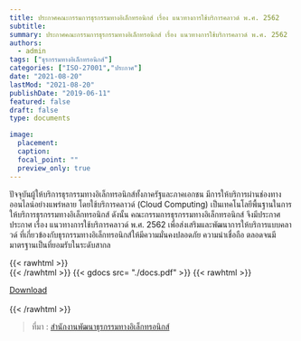 ```yaml
---
title: ประกาศคณะกรรมการธุรกรรมทางอิเล็กทรอนิกส์ เรื่อง แนวทางการใช้บริการคลาวด์ พ.ศ. 2562
subtitle: 
summary: ประกาศคณะกรรมการธุรกรรมทางอิเล็กทรอนิกส์ เรื่อง แนวทางการใช้บริการคลาวด์ พ.ศ. 2562
authors:
  - admin
tags: ["ธุรกรรมทางอิเล็กทรอนิกส์"]
categories: ["ISO-27001","ประกาศ"]
date: "2021-08-20"
lastMod: "2021-08-20"
publishDate: "2019-06-11"
featured: false
draft: false
type: documents

image:
  placement:
  caption:
  focal_point: ""
  preview_only: true
---
```


ปัจจุบันผู้ให้บริการธุรกรรมทางอิเล็กทรอนิกส์ทั้งภาครัฐและภาคเอกชน มีการให้บริการผ่านช่องทางออนไลน์อย่างแพร่หลาย โดยใช้บริการคลาวด์ (Cloud Computing) เป็นเทคโนโลยีพื้นฐานในการให้บริการธุรกรรมทางอิเล็กทรอนิกส์ ดังนั้น คณะกรรมการธุรกรรมทางอิเล็กทรอนิกส์ จึงมีประกาศประกาศ เรื่อง แนวทางการใช้บริการคลาวด์ พ.ศ. 2562 เพื่อส่งเสริมและพัฒนาการให้บริการแบบคลาวด์ ที่เกี่ยวข้องกับธุรกรรมทางอิเล็กทรอนิกส์ให้มีความมั่นคงปลอดภัย ความน่าเชื่อถือ ตลอดจนมีมาตรฐานเป็นที่ยอมรับในระดับสากล

{{< rawhtml >}}
<br>
{{< /rawhtml >}}
{{< gdocs src= "./docs.pdf" >}}
{{< rawhtml >}}
<br>


<div class="article-tags">
<a class="badge badge-danger" href="./docs.pdf" target="_blank" id="download_files_new">Download</a>

</div>
 <br>
{{< /rawhtml >}}

> ที่มา : [สำนักงานพัฒนาธุรกรรมทางอิเล็กทรอนิกส์](https://ictlawcenter.etda.or.th/laws/detail/ประกาศคณะกรรมการธุรกรรมทางอิเล็กทรอนิกส์%20เรื่อง%20แนวทางการใช้บริการคลาวด์%20พ.ศ.%202562)